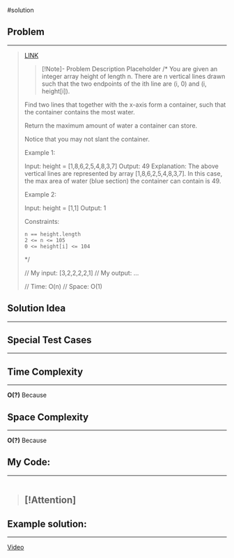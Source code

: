 #solution 
## Problem
___
> [LINK](https://leetcode.com/problems/container-with-most-water/description/)
> 
> >[!Note]- Problem Description
> > Placeholder
> > /*
> You are given an integer array height of length n. There are n vertical lines drawn such that the two endpoints of the ith line are (i, 0) and (i, height[i]).
> 
> Find two lines that together with the x-axis form a container, such that the container contains the most water.
> 
> Return the maximum amount of water a container can store.
> 
> Notice that you may not slant the container.
> 
>  
> 
> Example 1:
> 
> Input: height = [1,8,6,2,5,4,8,3,7]
> Output: 49
> Explanation: The above vertical lines are represented by array [1,8,6,2,5,4,8,3,7]. In this case, the max area of water (blue section) the container can contain is 49.
> 
> Example 2:
> 
> Input: height = [1,1]
> Output: 1
> 
>  
> 
> Constraints:
> 
>     n == height.length
>     2 <= n <= 105
>     0 <= height[i] <= 104
> 
> */
> 
> // My input: [3,2,2,2,2,1]
> // My output: ...
> 
> 
> // Time: O(n)
> // Space: O(1)



## Solution Idea
___


## Special Test Cases
___


## Time Complexity
___
**O(?)** 
Because

## Space Complexity
___
**O(?)**
Because

## My Code:
___
```go


```

> [!Attention]
> - 


## Example solution:
___
[Video](VIDEO_LINK)

```go


```